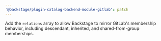 ```yaml
---
'@backstage/plugin-catalog-backend-module-gitlab': patch
---
```


Add the `relations` array to allow Backstage to mirror GitLab's membership behavior, including descendant, inherited, and shared-from-group memberships.
